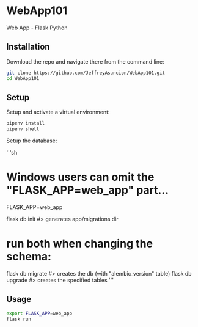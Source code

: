 # WebApp101
Web App - Flask Python


## Installation

Download the repo and navigate there from the command line:

```sh
git clone https://github.com/JeffreyAsuncion/WebApp101.git
cd WebApp101
```



## Setup

Setup and activate a virtual environment:
```sh
pipenv install 
pipenv shell
```

Setup the database:

'''sh
# Windows users can omit the "FLASK_APP=web_app" part...

FLASK_APP=web_app

flask db init #> generates app/migrations dir

# run both when changing the schema:
flask db migrate #> creates the db (with "alembic_version" table)
flask db upgrade #> creates the specified tables
'''

## Usage

```sh
export FLASK_APP=web_app
flask run
```
